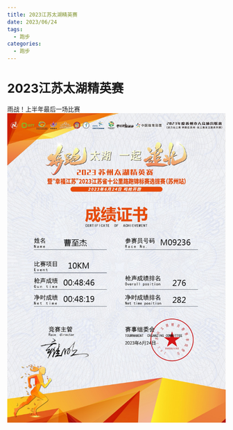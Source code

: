 ```yaml
---
title: 2023江苏太湖精英赛
date: 2023/06/24
tags:
  - 跑步
categories:
  - 跑步
---
```


# 2023江苏太湖精英赛

雨战！上半年最后一场比赛
<img src="../img/5.png"/>
